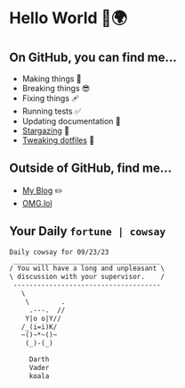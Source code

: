 # Hello World 👋🌍

## On GitHub, you can find me...

- Making things 🧰
- Breaking things 😎
- Fixing things 🩹
- Running tests ✅
- Updating documentation 📝
- [Stargazing](https://github.com/lemonase?tab=stars) 🌟
- [Tweaking dotfiles](https://github.com/lemonase/dotfiles) 📁


## Outside of GitHub, find me...

- [My Blog](https://madjam.dev/) ✏️
- [OMG.lol](https://jam.omg.lol/)

## Your Daily `fortune | cowsay`

```txt
Daily cowsay for 09/23/23
 _____________________________________
/ You will have a long and unpleasant \
\ discussion with your supervisor.    /
 -------------------------------------
   \
    \        .
     .---.  //
    Y|o o|Y// 
   /_(i=i)K/ 
   ~()~*~()~  
    (_)-(_)   

     Darth 
     Vader    
     koala        
```
